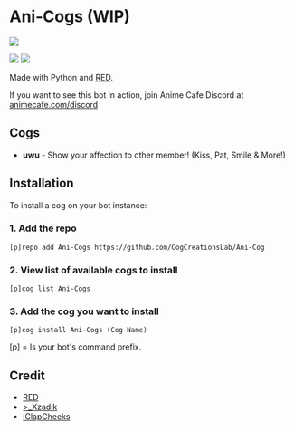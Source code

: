 # Ani-Cogs (WIP)
<img src="https://i.imgur.com/ZwooT1h.png">

[<img       src="https://discordapp.com/api/guilds/374596069989810176/widget.png?style=shield">](http://discord.gg/7R7d3bA) [<img       src="https://img.shields.io/badge/discord-py-blue.svg">](https://github.com/Rapptz/discord.py)

Made with Python and [RED](https://github.com/Cog-Creators/Red-DiscordBot).

If you want to see this bot in action, join Anime Cafe Discord at [animecafe.com/discord](http://discord.gg/7R7d3bA)


## Cogs


 * **uwu** - Show your affection to other member! (Kiss, Pat, Smile & More!)


## Installation

To install a cog on your bot instance:

### 1. Add the repo

`[p]repo add Ani-Cogs https://github.com/CogCreationsLab/Ani-Cog`

### 2. View list of available cogs to install
`[p]cog list Ani-Cogs`

### 3. Add the cog you want to install

`[p]cog install Ani-Cogs (Cog Name)`

[p] = Is your bot's command prefix.


## Credit

* [RED](https://github.com/Cog-Creators/Red-DiscordBot)
* [>_Xzadik](https://github.com/XzadikApple)
* [iClapCheeks](https://github.com/iclapcheeks)
